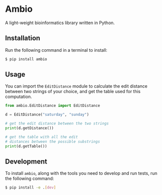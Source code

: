 # Ambio

A light-weight bioinformatics library written in Python.

## Installation

Run the following command in a terminal to install:

```bash
$ pip install ambio
```

## Usage

You can import the `EditDistance` module to calculate the edit distance between two strings of your choice, and get the table used for this computation.

```python
from ambio.EditDistance import EditDistance

d = EditDistance("saturday", "sunday")

# get the edit distance between the two strings
print(d.getDistance())

# get the table with all the edit
# distances between the possible substrings
print(d.getTable())
```

## Development

To install `ambio`, along with the tools you need to develop and run tests, run the following command:

```bash
$ pip install -e .[dev]
```
